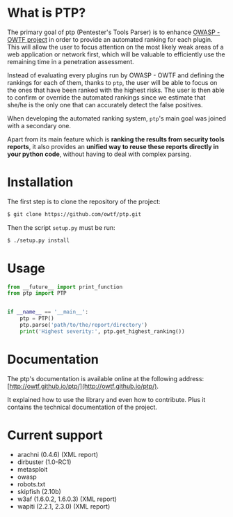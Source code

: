 # What is PTP?

The primary goal of ptp (Pentester's Tools Parser) is to enhance [OWASP - OWTF
project](https://www.owasp.org/index.php/OWASP_OWTFA) in order to provide an
automated ranking for each plugin. This will allow the user to focus attention
on the most likely weak areas of a web application or network first, which will
be valuable to efficiently use the remaining time in a penetration assessment.

Instead of evaluating every plugins run by OWASP - OWTF and defining the
rankings for each of them, thanks to `ptp`, the user will be able to focus
on the ones that have been ranked with the highest risks. The user is then able
to confirm or override the automated rankings since we estimate that she/he is
the only one that can accurately detect the false positives.

When developing the automated ranking system, `ptp`'s main goal was joined
with a secondary one.

Apart from its main feature which is **ranking the results from security tools
reports**, it also provides an **unified way to reuse these reports directly in
your python code**, without having to deal with complex parsing.

# Installation


The first step is to clone the repository of the project:

```bash
$ git clone https://github.com/owtf/ptp.git
```

Then the script `setup.py` must be run:

```bash
$ ./setup.py install
```

# Usage

```python
from __future__ import print_function
from ptp import PTP


if __name__ == '__main__':
    ptp = PTP()
    ptp.parse('path/to/the/report/directory')
    print('Highest severity:', ptp.get_highest_ranking())
```

# Documentation

The ptp's documentation is available online at the following address:
[http://owtf.github.io/ptp/](http://owtf.github.io/ptp/).

It explained how to use the library and even how to contribute. Plus it
contains the technical documentation of the project.

# Current support

+ arachni (0.4.6) (XML report)
+ dirbuster (1.0-RC1)
+ metasploit
+ owasp
+ robots.txt
+ skipfish (2.10b)
+ w3af (1.6.0.2, 1.6.0.3) (XML report)
+ wapiti (2.2.1, 2.3.0) (XML report)

